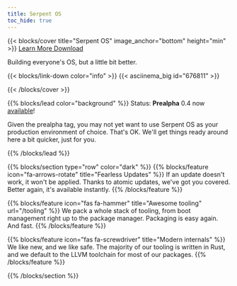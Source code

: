 ```yaml
---
title: Serpent OS
toc_hide: true
---
```


{{< blocks/cover title="Serpent OS" image_anchor="bottom" height="min" >}}
<a class="btn btn-lg btn-primary me-3 mb-4" href="/about">
  Learn More <i class="fas fa-arrow-alt-circle-right ms-2"></i>
</a>
<a class="btn btn-lg btn-secondary me-3 mb-4" href="/download">
  Download <i class="fas fa-download ms-2 "></i>
</a>
<p class="lead mt-5">Building everyone's OS, but a little bit better.</p>
{{< blocks/link-down color="info" >}}
{{< asciinema_big id="676811" >}}

{{< /blocks/cover >}}

{{% blocks/lead color="background" %}}
Status: **Prealpha** 0.4 now [available](/blog/2024/08/01/serpent-os-prealpha0-released/)!

Given the prealpha tag, you may not yet want to use Serpent OS as your production environment of choice. That's OK. We'll get things ready around here a bit quicker, just for you.

{{% /blocks/lead %}}

{{% blocks/section type="row" color="dark" %}}
{{% blocks/feature icon="fa-arrows-rotate" title="Fearless Updates"  %}}
If an update doesn't work, it won't be applied. Thanks to atomic updates, we've got you covered. Better again, it's available instantly.
{{% /blocks/feature %}}


{{% blocks/feature icon="fas fa-hammer" title="Awesome tooling" url="/tooling" %}}
We pack a whole stack of tooling, from boot management right up to the package manager. Packaging is easy again. And fast.
{{% /blocks/feature %}}


{{% blocks/feature icon="fas fa-screwdriver" title="Modern internals" %}}
We like new, and we like safe. The majority of our tooling is written in Rust, and we default to the LLVM toolchain for most of our packages.
{{% /blocks/feature %}}

{{% /blocks/section %}}
